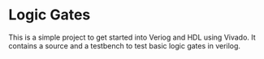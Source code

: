 # Logic Gates
This is a simple project to get started into Veriog and HDL using Vivado.
It contains a source and a testbench to test basic logic gates in verilog.
